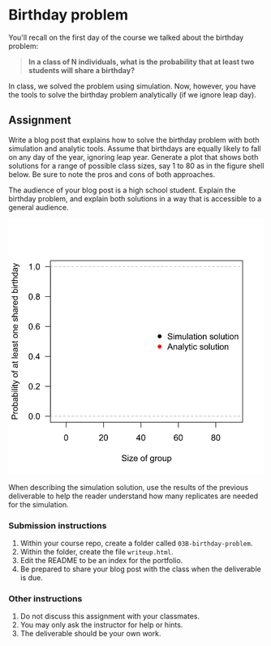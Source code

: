 Birthday problem
====================================================

You'll recall on the first day of the course we talked about the birthday problem: 
>**In a class of N individuals, what is the probability that at least two students will share a birthday?** 

In class, we solved the problem using simulation.  Now, however, you have the tools to solve the birthday problem analytically (if we ignore leap day).

Assignment
----------

Write a blog post that explains how to solve the birthday problem with both simulation and analytic tools.  Assume that birthdays are equally likely to fall on any day of the year, ignoring leap year. Generate a plot that shows both solutions for a range of possible class sizes, say 1 to 80 as in the figure shell below. Be sure to note the pros and cons of both approaches.

The audience of your blog post is a high school student. Explain the birthday problem, and explain both solutions in a way that is accessible to a general audience.

![](./assets/birthday-solution-template.svg)

When describing the simulation solution, use the results of the previous deliverable to help the reader understand how many replicates are needed for the simulation.


### Submission instructions

1.  Within your course repo, create a
    folder called `03B-birthday-problem`.
2.  Within the folder, create the file `writeup.html`.  
3.  Edit the README to be an index for the portfolio.  
4.  Be prepared to share your blog post with the class when the
    deliverable is due.

### Other instructions

1.  Do not discuss this assignment with your classmates.
1.  You may only ask the instructor for help or hints.
1.  The deliverable should be your own work.
